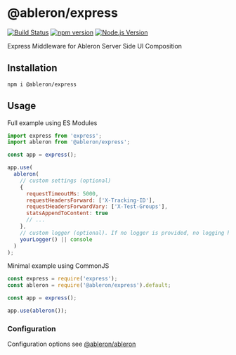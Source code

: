 # @ableron/express

[![Build Status](https://github.com/ableron/ableron/actions/workflows/ableron-express.yml/badge.svg)](https://github.com/ableron/ableron/actions/workflows/ableron-express.yml)
[![npm version](https://badge.fury.io/js/@ableron%2Fexpress.svg)](https://badge.fury.io/js/@ableron%2Fexpress)
[![Node.js Version](https://img.shields.io/badge/Node.js-18+-4EB1BA.svg)](https://nodejs.org/docs/latest-v18.x/api/)

Express Middleware for Ableron Server Side UI Composition

## Installation

```shell
npm i @ableron/express
```

## Usage

Full example using ES Modules

```js
import express from 'express';
import ableron from '@ableron/express';

const app = express();

app.use(
  ableron(
    // custom settings (optional)
    {
      requestTimeoutMs: 5000,
      requestHeadersForward: ['X-Tracking-ID'],
      requestHeadersForwardVary: ['X-Test-Groups'],
      statsAppendToContent: true
      // ...
    },
    // custom logger (optional). If no logger is provided, no logging happens at all
    yourLogger() || console
  )
);
```

Minimal example using CommonJS

```js
const express = require('express');
const ableron = require('@ableron/express').default;

const app = express();

app.use(ableron());
```

### Configuration

Configuration options see [@ableron/ableron](https://github.com/ableron/ableron/blob/main/ableron-js/README.md#configuration)
